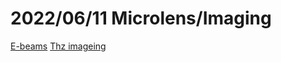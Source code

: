 # 2022/06/11 Microlens/Imaging

[E-beams](https://www.ims.co.at/wp-content/uploads/2019/01/2013-08-22_JM3_Vol-12-3_031108.pdf)
[Thz imageing](https://opg.optica.org/DirectPDFAccess/EF9163D0-0338-4DA3-BF52E1E159AEB40F_385249/oe-26-8-9417.pdf?da=1&id=385249&seq=0&mobile=no)